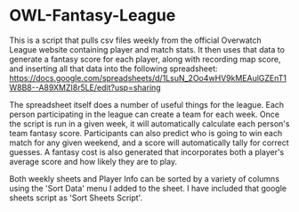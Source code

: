 # OWL-Fantasy-League
This is a script that pulls csv files weekly from the official Overwatch League website containing player and match stats.  It then uses that data to generate a fantasy score for each player, along with recording map score, and inserting all that data into the following spreadsheet: https://docs.google.com/spreadsheets/d/1LsuN_2Oo4wHV9kMEAulGZEnT1W8B8--A89XMZI8r5LE/edit?usp=sharing

The spreadsheet itself does a number of useful things for the league.  Each person participating in the league can create a team for each week.  Once the script is run in a given week, it will automatically calculate each person's team fantasy score.  Participants can also predict who is going to win each match for any given weekend, and a score will automatically tally for correct guesses.  A fantasy cost is also generated that incorporates both a player's average score and how likely they are to play.

Both weekly sheets and Player Info can be sorted by a variety of columns using the 'Sort Data' menu I added to the sheet.  I have included that google sheets script as 'Sort Sheets Script'.
